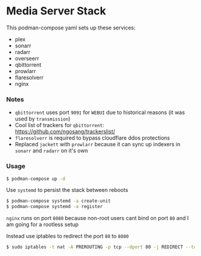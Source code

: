 # Media Server Stack

This podman-compose yaml sets up these services:

- plex
- sonarr
- radarr
- overseerr
- qbittorrent
- prowlarr
- flaresolverr
- nginx

### Notes

- `qbittorrent` uses port `9091` for `WEBUI` due to historical reasons (it was used by `transmission`)
- Cool list of trackers for `qbittorrent`: https://github.com/ngosang/trackerslist/
- `flaresolverr` is required to bypass cloudflare ddos protections
- Replaced `jackett` with `prowlarr` because it can sync up indexers in `sonarr` and `radarr` on it's own

### Usage

```sh
$ podman-compose up -d
```

Use `systemd` to persist the stack between reboots

```sh
$ podman-compose systemd -a create-unit
$ podman-compose systemd -a register
```

`nginx` runs on port `8080` because non-root users cant bind on port `80` and I am going for a rootless setup

Instead use iptables to redirect the port `80` to `8080`

```sh
$ sudo iptables -t nat -A PREROUTING -p tcp --dport 80 -j REDIRECT --to-port 8080
```

